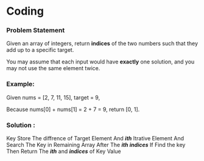# Coding
### Problem Statement
Given an array of integers, return **indices** of the two numbers such that they add up to a specific target.

You may assume that each input would have **exactly** one solution, and you may not use the same element twice.

### Example:

Given nums = [2, 7, 11, 15], target = 9,

Because nums[0] + nums[1] = 2 + 7 = 9,
return [0, 1].

### Solution :
 Key Store The diffrence of Target Element And ***ith*** Itrative Element
 And Search The Key in Remaining Array After The ***ith indices*** If Find the key Then Return The ***ith*** and ***indices*** of Key Value
 